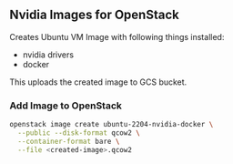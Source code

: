 ## Nvidia Images for OpenStack

Creates Ubuntu VM Image with following things installed:

- nvidia drivers
- docker

This uploads the created image to GCS bucket.

### Add Image to OpenStack

```bash
openstack image create ubuntu-2204-nvidia-docker \
  --public --disk-format qcow2 \
  --container-format bare \
  --file <created-image>.qcow2
```
